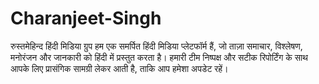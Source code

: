 # Charanjeet-Singh
रुस्तमेहिन्द हिंदी मिडिया ग्रुप हम एक समर्पित हिंदी मिडिया प्लेटफॉर्म हैं, जो ताज़ा समाचार, विश्लेषण, मनोरंजन और जानकारी को हिंदी में प्रस्तुत करता है। हमारी टीम निष्पक्ष और सटीक रिपोर्टिंग के साथ आपके लिए प्रासंगिक सामग्री लेकर आती है, ताकि आप हमेशा अपडेट रहें।
